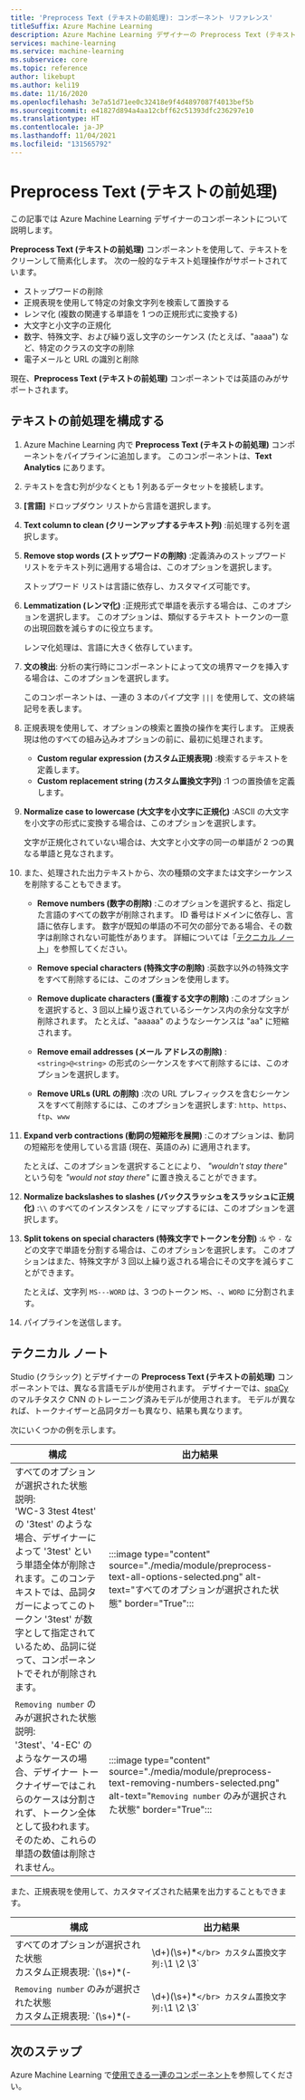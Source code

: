 ```yaml
---
title: 'Preprocess Text (テキストの前処理): コンポーネント リファレンス'
titleSuffix: Azure Machine Learning
description: Azure Machine Learning デザイナーの Preprocess Text (テキストの前処理) コンポーネントを使用して、テキストをクリーンして簡素化する方法について説明します。
services: machine-learning
ms.service: machine-learning
ms.subservice: core
ms.topic: reference
author: likebupt
ms.author: keli19
ms.date: 11/16/2020
ms.openlocfilehash: 3e7a51d71ee0c32418e9f4d4897087f4013bef5b
ms.sourcegitcommit: e41827d894a4aa12cbff62c51393dfc236297e10
ms.translationtype: HT
ms.contentlocale: ja-JP
ms.lasthandoff: 11/04/2021
ms.locfileid: "131565792"
---
```

# <a name="preprocess-text"></a>Preprocess Text (テキストの前処理)

この記事では Azure Machine Learning デザイナーのコンポーネントについて説明します。

**Preprocess Text (テキストの前処理)** コンポーネントを使用して、テキストをクリーンして簡素化します。 次の一般的なテキスト処理操作がサポートされています。

* ストップワードの削除
* 正規表現を使用して特定の対象文字列を検索して置換する
* レンマ化 (複数の関連する単語を 1 つの正規形式に変換する)
* 大文字と小文字の正規化
* 数字、特殊文字、および繰り返し文字のシーケンス (たとえば、"aaaa") など、特定のクラスの文字の削除
* 電子メールと URL の識別と削除

現在、**Preprocess Text (テキストの前処理)** コンポーネントでは英語のみがサポートされます。

## <a name="configure-text-preprocessing"></a>テキストの前処理を構成する  

1.  Azure Machine Learning 内で **Preprocess Text (テキストの前処理)** コンポーネントをパイプラインに追加します。 このコンポーネントは、**Text Analytics** にあります。

1. テキストを含む列が少なくとも 1 列あるデータセットを接続します。

1. **[言語]** ドロップダウン リストから言語を選択します。

1. **Text column to clean (クリーンアップするテキスト列)** :前処理する列を選択します。

1. **Remove stop words (ストップワードの削除)** :定義済みのストップワード リストをテキスト列に適用する場合は、このオプションを選択します。 

    ストップワード リストは言語に依存し、カスタマイズ可能です。

1. **Lemmatization (レンマ化)** :正規形式で単語を表示する場合は、このオプションを選択します。 このオプションは、類似するテキスト トークンの一意の出現回数を減らすのに役立ちます。

    レンマ化処理は、言語に大きく依存しています。

1. **文の検出**: 分析の実行時にコンポーネントによって文の境界マークを挿入する場合は、このオプションを選択します。

    このコンポーネントは、一連の 3 本のパイプ文字 `|||` を使用して、文の終端記号を表します。

1. 正規表現を使用して、オプションの検索と置換の操作を実行します。 正規表現は他のすべての組み込みオプションの前に、最初に処理されます。

    * **Custom regular expression (カスタム正規表現)** :検索するテキストを定義します。
    * **Custom replacement string (カスタム置換文字列)** :1 つの置換値を定義します。

1. **Normalize case to lowercase (大文字を小文字に正規化)** :ASCII の大文字を小文字の形式に変換する場合は、このオプションを選択します。

    文字が正規化されていない場合は、大文字と小文字の同一の単語が 2 つの異なる単語と見なされます。

1. また、処理された出力テキストから、次の種類の文字または文字シーケンスを削除することもできます。

    * **Remove numbers (数字の削除)** :このオプションを選択すると、指定した言語のすべての数字が削除されます。 ID 番号はドメインに依存し、言語に依存します。 数字が既知の単語の不可欠の部分である場合、その数字は削除されない可能性があります。 詳細については「[テクニカル ノート](#technical-notes)」を参照してください。
    
    * **Remove special characters (特殊文字の削除)** :英数字以外の特殊文字をすべて削除するには、このオプションを使用します。
    
    * **Remove duplicate characters (重複する文字の削除)** :このオプションを選択すると、3 回以上繰り返されているシーケンス内の余分な文字が削除されます。 たとえば、"aaaaa" のようなシーケンスは "aa" に短縮されます。
    
    * **Remove email addresses (メール アドレスの削除)** :`<string>@<string>` の形式のシーケンスをすべて削除するには、このオプションを選択します。  
    * **Remove URLs (URL の削除)** :次の URL プレフィックスを含むシーケンスをすべて削除するには、このオプションを選択します: `http`、`https`、`ftp`、`www`
    
1. **Expand verb contractions (動詞の短縮形を展開)** :このオプションは、動詞の短縮形を使用している言語 (現在、英語のみ) に適用されます。 

    たとえば、このオプションを選択することにより、 *"wouldn't stay there"* という句を *"would not stay there"* に置き換えることができます。

1. **Normalize backslashes to slashes (バックスラッシュをスラッシュに正規化)** :`\\` のすべてのインスタンスを `/` にマップするには、このオプションを選択します。

1. **Split tokens on special characters (特殊文字でトークンを分割)** :`&` や `-` などの文字で単語を分割する場合は、このオプションを選択します。 このオプションはまた、特殊文字が 3 回以上繰り返される場合にその文字を減らすことができます。 

    たとえば、文字列 `MS---WORD` は、3 つのトークン `MS`、`-`、`WORD` に分割されます。

1. パイプラインを送信します。

## <a name="technical-notes"></a>テクニカル ノート

Studio (クラシック) とデザイナーの **Preprocess Text (テキストの前処理)** コンポーネントでは、異なる言語モデルが使用されます。 デザイナーでは、[spaCy](https://spacy.io/models/en) のマルチタスク CNN のトレーニング済みモデルが使用されます。 モデルが異なれば、トークナイザーと品詞タガーも異なり、結果も異なります。

次にいくつかの例を示します。

| 構成 | 出力結果 |
| --- | --- |
|すべてのオプションが選択された状態 </br> 説明: </br> 'WC-3 3test 4test' の '3test' のような場合、デザイナーによって '3test' という単語全体が削除されます。このコンテキストでは、品詞タガーによってこのトークン '3test' が数字として指定されているため、品詞に従って、コンポーネントでそれが削除されます。| :::image type="content" source="./media/module/preprocess-text-all-options-selected.png" alt-text="すべてのオプションが選択された状態" border="True"::: |
|`Removing number` のみが選択された状態 </br> 説明: </br> '3test'、'4-EC' のようなケースの場合、デザイナー トークナイザーではこれらのケースは分割されず、トークン全体として扱われます。 そのため、これらの単語の数値は削除されません。| :::image type="content" source="./media/module/preprocess-text-removing-numbers-selected.png" alt-text="`Removing number` のみが選択された状態" border="True"::: |

また、正規表現を使用して、カスタマイズされた結果を出力することもできます。

| 構成 | 出力結果 |
| --- | --- |
|すべてのオプションが選択された状態 </br> カスタム正規表現: `(\s+)*(-|\d+)(\s+)*` </br> カスタム置換文字列: `\1 \2 \3`| :::image type="content" source="./media/module/preprocess-text-regular-expression-all-options-selected.png" alt-text="すべてのオプションが選択され、正規表現が使用された状態" border="True"::: |
|`Removing number` のみが選択された状態 </br> カスタム正規表現: `(\s+)*(-|\d+)(\s+)*` </br> カスタム置換文字列: `\1 \2 \3`| :::image type="content" source="./media/module/preprocess-text-regular-expression-removing-numbers-selected.png" alt-text="削除する数値が選択され、正規表現が使用された状態" border="True"::: |


## <a name="next-steps"></a>次のステップ

Azure Machine Learning で[使用できる一連のコンポーネント](component-reference.md)を参照してください。 